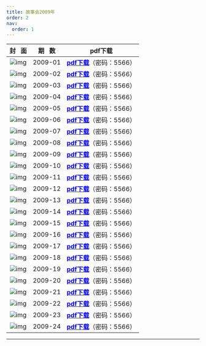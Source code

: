 ```yaml
---
title: 故事会2009年
order: 2
nav:
  order: 1
---
```

|                          封   面                          | 期   数 |                                                           pdf下载                                                           |
| :---------------------------------------------------------: | :-------: | :--------------------------------------------------------------------------------------------------------------------------: |
| ![img](../../../public/images/gushihui/gsh2009/gsh200901.jpg) |  2009-01  | [<font color="blue">**pdf下载**</font>](https://url97.ctfile.com/f/799297-1454403776-d1c28e?p=5566)（密码：5566） |
| ![img](../../../public/images/gushihui/gsh2009/gsh200902.jpg) |  2009-02  | [<font color="blue">**pdf下载**</font>](https://url97.ctfile.com/f/799297-1454567921-567b57?p=5566)（密码：5566） |
| ![img](../../../public/images/gushihui/gsh2009/gsh200903.jpg) |  2009-03  | [<font color="blue">**pdf下载**</font>](https://url97.ctfile.com/f/799297-1454568047-ee2118?p=5566)（密码：5566） |
| ![img](../../../public/images/gushihui/gsh2009/gsh200904.jpg) |  2009-04  | [<font color="blue">**pdf下载**</font>](https://url97.ctfile.com/f/799297-1454568188-8c5f40?p=5566)（密码：5566） |
| ![img](../../../public/images/gushihui/gsh2009/gsh200905.jpg) |  2009-05  | [<font color="blue">**pdf下载**</font>](https://url97.ctfile.com/f/799297-1454568311-aba6be?p=5566)（密码：5566） |
| ![img](../../../public/images/gushihui/gsh2009/gsh200906.jpg) |  2009-06  | [<font color="blue">**pdf下载**</font>](https://url97.ctfile.com/f/799297-1454568365-ab4519?p=5566)（密码：5566） |
| ![img](../../../public/images/gushihui/gsh2009/gsh200907.jpg) |  2009-07  | [<font color="blue">**pdf下载**</font>](https://url97.ctfile.com/f/799297-1454568440-e8e5fe?p=5566)（密码：5566） |
| ![img](../../../public/images/gushihui/gsh2009/gsh200908.jpg) |  2009-08  | [<font color="blue">**pdf下载**</font>](https://url97.ctfile.com/f/799297-1454568842-a2c859?p=5566)（密码：5566） |
| ![img](../../../public/images/gushihui/gsh2009/gsh200909.jpg) |  2009-09  | [<font color="blue">**pdf下载**</font>](https://url97.ctfile.com/f/799297-1454568893-c79632?p=5566)（密码：5566） |
| ![img](../../../public/images/gushihui/gsh2009/gsh200910.jpg) |  2009-10  | [<font color="blue">**pdf下载**</font>](https://url97.ctfile.com/f/799297-1454569061-5d4ae0?p=5566)（密码：5566） |
| ![img](../../../public/images/gushihui/gsh2009/gsh200911.jpg) |  2009-11  | [<font color="blue">**pdf下载**</font>](https://url97.ctfile.com/f/799297-1454569139-dd2f3b?p=5566)（密码：5566） |
| ![img](../../../public/images/gushihui/gsh2009/gsh200912.jpg) |  2009-12  | [<font color="blue">**pdf下载**</font>](https://url97.ctfile.com/f/799297-1454569181-a91105?p=5566)（密码：5566） |
| ![img](../../../public/images/gushihui/gsh2009/gsh200913.jpg) |  2009-13  | [<font color="blue">**pdf下载**</font>](https://url97.ctfile.com/f/799297-1454569220-2c3258?p=5566)（密码：5566） |
| ![img](../../../public/images/gushihui/gsh2009/gsh200914.jpg) |  2009-14  | [<font color="blue">**pdf下载**</font>](https://url97.ctfile.com/f/799297-1454569289-320726?p=5566)（密码：5566） |
| ![img](../../../public/images/gushihui/gsh2009/gsh200915.jpg) |  2009-15  | [<font color="blue">**pdf下载**</font>](https://url97.ctfile.com/f/799297-1454569334-4f363f?p=5566)（密码：5566） |
| ![img](../../../public/images/gushihui/gsh2009/gsh200916.jpg) |  2009-16  | [<font color="blue">**pdf下载**</font>](https://url97.ctfile.com/f/799297-1454569406-29264a?p=5566)（密码：5566） |
| ![img](../../../public/images/gushihui/gsh2009/gsh200917.jpg) |  2009-17  | [<font color="blue">**pdf下载**</font>](https://url97.ctfile.com/f/799297-1454569514-c749af?p=5566)（密码：5566） |
| ![img](../../../public/images/gushihui/gsh2009/gsh200918.jpg) |  2009-18  | [<font color="blue">**pdf下载**</font>](https://url97.ctfile.com/f/799297-1454569454-b726cf?p=5566)（密码：5566） |
| ![img](../../../public/images/gushihui/gsh2009/gsh200919.jpg) |  2009-19  | [<font color="blue">**pdf下载**</font>](https://url97.ctfile.com/f/799297-1454570015-70b768?p=5566)（密码：5566） |
| ![img](../../../public/images/gushihui/gsh2009/gsh200920.jpg) |  2009-20  | [<font color="blue">**pdf下载**</font>](https://url97.ctfile.com/f/799297-1454569949-a0ab44?p=5566)（密码：5566） |
| ![img](../../../public/images/gushihui/gsh2009/gsh200921.jpg) |  2009-21  | [<font color="blue">**pdf下载**</font>](https://url97.ctfile.com/f/799297-1454569877-7be391?p=5566)（密码：5566） |
| ![img](../../../public/images/gushihui/gsh2009/gsh200922.jpg) |  2009-22  | [<font color="blue">**pdf下载**</font>](https://url97.ctfile.com/f/799297-1454569715-601c2d?p=5566)（密码：5566） |
| ![img](../../../public/images/gushihui/gsh2009/gsh200923.jpg) |  2009-23  | [<font color="blue">**pdf下载**</font>](https://url97.ctfile.com/f/799297-1454569649-43513a?p=5566)（密码：5566） |
| ![img](../../../public/images/gushihui/gsh2009/gsh200924.jpg) |  2009-24  | [<font color="blue">**pdf下载**</font>](https://url97.ctfile.com/f/799297-1454569586-518ce8?p=5566)（密码：5566） |

---
